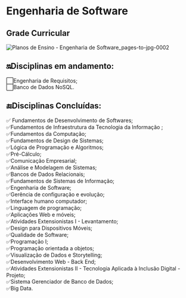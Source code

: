 
<h1>Engenharia de Software</h1> 
 
## Grade Curricular

![Planos de Ensino - Engenharia de Software_pages-to-jpg-0002](https://github.com/CarolFenixBr/UNINTER/assets/89542446/64e27a54-91c2-46bd-8b98-6ee94d91a0e2)


<h2>🔛Disciplinas em andamento:</h2> 
⬜Engenharia de Requisitos;<br>
⬜Banco de Dados NoSQL.<br>

<h2> 🔚Disciplinas Concluídas:</h2>
✅ Fundamentos de Desenvolvimento de Softwares;<br>
✅Fundamentos de Infraestrutura da Tecnologia da Informação ;<br>
✅Fundamentos da Computação;<br>
✅Fundamentos de Design de Sistemas;<br>
✅Lógica de Programação e Algoritmos;<br>
✅Pré-Cálculo; <br>
✅Comunicação Empresarial;<br>
✅Análise e Modelagem de Sistemas;<br>
✅Bancos de Dados Relacionais;<br>
✅Fundamentos de Sistemas de Informação;<br>
✅Engenharia de Software;<br>
✅Gerência de configuração e evolução;<br>
✅Interface humano computador;<br>
✅Linguagem de programação;<br>
✅Aplicações Web e móveis;<br>
✅Atividades Extensionistas I - Levantamento;<br>
✅Design para Dispositivos Móveis; <br>
✅Qualidade de Software;<br>
✅Programação I;<br>
✅Programação orientada a objetos;<br>
✅Visualização de Dados e Storytelling;<br>
✅Desenvolvimento Web - Back End;<br>
✅Atividades Extensionistas II - Tecnologia Aplicada à Inclusão Digital - Projeto;<br>
✅Sistema Gerenciador de Banco de Dados;<br>
✅Big Data.<br>











